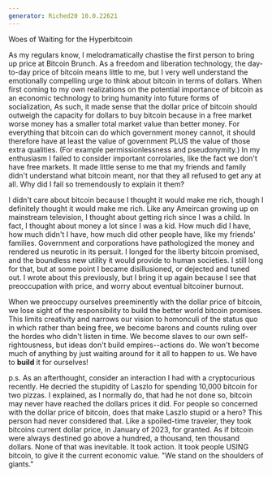 ```yaml
---
generator: Riched20 10.0.22621
---
```


Woes of Waiting for the Hyperbitcoin

As my regulars know, I melodramatically chastise the first person to
bring up price at Bitcoin Brunch. As a freedom and liberation
technology, the day-to-day price of bitcoin means little to me, but I
very well understand the emotionally compelling urge to think about
bitcoin in terms of dollars. When first coming to my own realizations on
the potential importance of bitcoin as an economic technology to bring
humanity into future forms of socialization, As such, it made sense that
the dollar price of bitcoin should outweigh the capacity for dollars to
buy bitcoin because in a free market worse money has a smaller total
market value than better money. For everything that bitcoin can do which
government money cannot, it should therefore have at least the value of
government PLUS the value of those extra qualities. (For example
permissionlessness and pseudonymity.) In my enthusiasm I failed to
consider important corrolaries, like the fact we don\'t have free
markets. It made little sense to me that my friends and family didn\'t
understand what bitcoin meant, nor that they all refused to get any at
all. Why did I fail so tremendously to explain it them?

I didn\'t care about bitcoin because I thought it would make me rich,
though I definitely thought it would make me rich. Like any Ameircan
growing up on mainstream television, I thought about getting rich since
I was a child. In fact, I thought about money a lot since I was a kid.
How much did I have, how much didn\'t I have, how much did other people
have, like my friends\' families. Government and corporations have
pathologized the money and rendered us neurotic in its persuit. I longed
for the liberty bitcoin promised, and the boundless new utility it would
provide to human societies. I still long for that, but at some point I
became disillusioned, or dejected and tuned out. I wrote about this
previously, but I bring it up again because I see that preoccupation
with price, and worry about eventual bitcoiner burnout.

When we preoccupy ourselves preeminently with the dollar price of
bitcoin, we lose sight of the responsibility to build the better world
bitcoin promises. This limits creativity and narrows our vision to
homonculi of the status quo in which rather than being free, we become
barons and counts ruling over the hordes who didn\'t listen in time. We
become slaves to our own self-rightousness, but ideas don\'t build
empires\--actions do. We won\'t become much of anything by just waiting
around for it all to happen *to* us. We have to **build** it for
ourselves!

p.s. As an afterthought, consider an interaction I had with a
cryptocurious recently. He decried the stupidity of Laszlo for spending
10,000 bitcoin for two pizzas. I explained, as I normally do, that had
he not done so, bitcoin may never have reached the dollars prices it
did. For people so concerned with the dollar price of bitcoin, does that
make Laszlo stupid or a hero? This person had never considered that.
Like a spoiled-time traveler, they took bitcoins current dollar price,
in January of 2023, for granted. As if bitcoin were always destined go
above a hundred, a thousand, ten thousand dollars. None of that was
inevitable. It took action. It took people USING bitcoin, to give it the
current economic value. \"We stand on the shoulders of giants.\"
